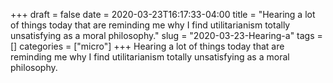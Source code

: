 +++draft = falsedate = 2020-03-23T16:17:33-04:00title = "Hearing a lot of things today that are reminding me why I find utilitarianism totally unsatisfying as a moral philosophy."slug = "2020-03-23-Hearing-a"tags = []categories = ["micro"]+++Hearing a lot of things today that are reminding me why I find utilitarianism totally unsatisfying as a moral philosophy.